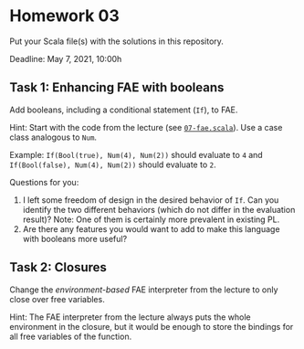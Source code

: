 # Homework 03

Put your Scala file(s) with the solutions in this repository.

Deadline: May 7, 2021, 10:00h

## Task 1: Enhancing FAE with booleans

Add booleans, including a conditional statement (`If`), to FAE.

Hint: Start with the code from the lecture (see [`07-fae.scala`](https://github.com/ps-tuebingen-courses/pl1-2021/blob/master/lecturenotes/07-fae.scala)).
Use a case class analogous to `Num`.

Example: `If(Bool(true), Num(4), Num(2))` should evaluate to `4` and `If(Bool(false), Num(4), Num(2))` should evaluate to `2`.

Questions for you:

1. I left some freedom of design in the desired behavior of `If`. Can you identify the two different behaviors (which do not differ in the evaluation result)? Note: One of them is certainly more prevalent in existing PL.
2. Are there any features you would want to add to make this language with booleans more useful?

## Task 2: Closures

Change the *environment-based* FAE interpreter from the lecture to only close
over free variables.

Hint: The FAE interpreter from the lecture always puts
the whole environment in the closure, but it would be enough
to store the bindings for all free variables of the function.
